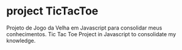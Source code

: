 # project TicTacToe
 Projeto de Jogo da Velha em Javascript para consolidar meus conhecimentos. Tic Tac Toe Project in Javascript to consolidate my knowledge.
